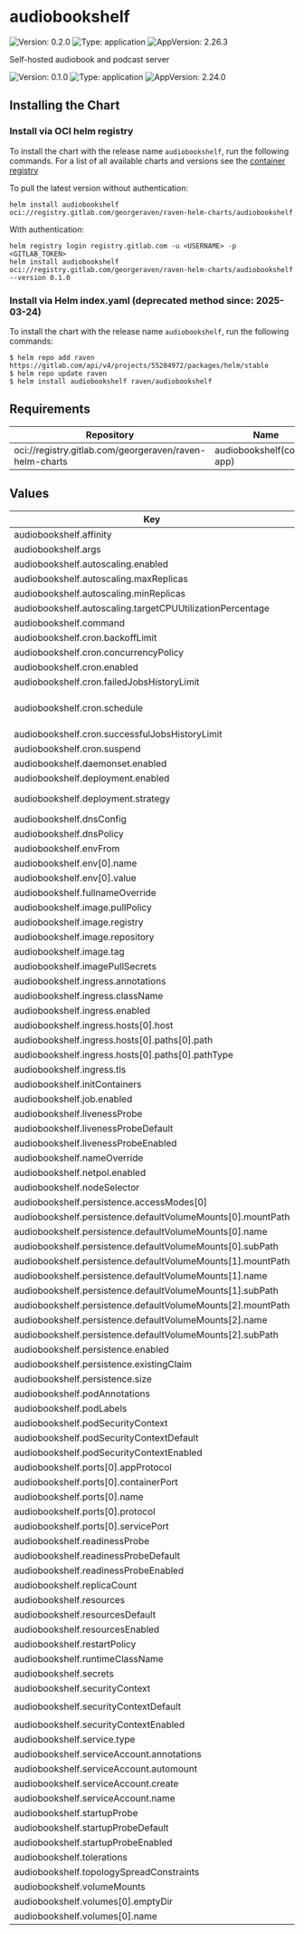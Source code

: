 # audiobookshelf

![Version: 0.2.0](https://img.shields.io/badge/Version-0.2.0-informational?style=flat-square) ![Type: application](https://img.shields.io/badge/Type-application-informational?style=flat-square) ![AppVersion: 2.26.3](https://img.shields.io/badge/AppVersion-2.26.3-informational?style=flat-square)

Self-hosted audiobook and podcast server

![Version: 0.1.0](https://img.shields.io/badge/Version-0.1.0-informational?style=flat-square) ![Type: application](https://img.shields.io/badge/Type-application-informational?style=flat-square) ![AppVersion: 2.24.0](https://img.shields.io/badge/AppVersion-2.24.0-informational?style=flat-square)

## Installing the Chart

### Install via OCI helm registry

To install the chart with the release name `audiobookshelf`, run the following commands.
For a list of all available charts and versions see the [container registry](https://gitlab.com/GeorgeRaven/raven-helm-charts/container_registry)

To pull the latest version without authentication:

```console
helm install audiobookshelf oci://registry.gitlab.com/georgeraven/raven-helm-charts/audiobookshelf
```

With authentication:

```console
helm registry login registry.gitlab.com -u <USERNAME> -p <GITLAB_TOKEN>
helm install audiobookshelf oci://registry.gitlab.com/georgeraven/raven-helm-charts/audiobookshelf --version 0.1.0
```

### Install via Helm index.yaml (deprecated method since: 2025-03-24)

To install the chart with the release name `audiobookshelf`, run the following commands:

```console
$ helm repo add raven https://gitlab.com/api/v4/projects/55284972/packages/helm/stable
$ helm repo update raven
$ helm install audiobookshelf raven/audiobookshelf
```

## Requirements

| Repository | Name | Version |
|------------|------|---------|
| oci://registry.gitlab.com/georgeraven/raven-helm-charts | audiobookshelf(corvid-app) | 0.11.0 |

## Values

| Key | Type | Default | Description |
|-----|------|---------|-------------|
| audiobookshelf.affinity | object | `{}` |  |
| audiobookshelf.args | string | `nil` |  |
| audiobookshelf.autoscaling.enabled | bool | `false` |  |
| audiobookshelf.autoscaling.maxReplicas | int | `100` |  |
| audiobookshelf.autoscaling.minReplicas | int | `1` |  |
| audiobookshelf.autoscaling.targetCPUUtilizationPercentage | int | `80` |  |
| audiobookshelf.command | string | `nil` |  |
| audiobookshelf.cron.backoffLimit | int | `3` |  |
| audiobookshelf.cron.concurrencyPolicy | string | `"Allow"` |  |
| audiobookshelf.cron.enabled | bool | `false` | enable or disable cronjob |
| audiobookshelf.cron.failedJobsHistoryLimit | int | `1` |  |
| audiobookshelf.cron.schedule | string | `"@midnight"` | schedule for cronjob using Cron syntax https://kubernetes.io/docs/concepts/workloads/controllers/cron-jobs/#schedule-syntax |
| audiobookshelf.cron.successfulJobsHistoryLimit | int | `1` |  |
| audiobookshelf.cron.suspend | bool | `false` | cronjob will not trigger on schedule but can be manually triggered |
| audiobookshelf.daemonset.enabled | bool | `false` |  |
| audiobookshelf.deployment.enabled | bool | `true` |  |
| audiobookshelf.deployment.strategy | string | `""` | rollout strategy `Recreate` or `RollingUpdate` this chart defaults to Recreate only if we detect a single replica with a volume |
| audiobookshelf.dnsConfig | object | `{}` |  |
| audiobookshelf.dnsPolicy | string | `""` |  |
| audiobookshelf.envFrom | string | `nil` |  |
| audiobookshelf.env[0].name | string | `"PORT"` |  |
| audiobookshelf.env[0].value | string | `"8080"` |  |
| audiobookshelf.fullnameOverride | string | `""` |  |
| audiobookshelf.image.pullPolicy | string | `"IfNotPresent"` |  |
| audiobookshelf.image.registry | string | `"ghcr.io"` |  |
| audiobookshelf.image.repository | string | `"advplyr/audiobookshelf"` |  |
| audiobookshelf.image.tag | string | `"2.26.3"` |  |
| audiobookshelf.imagePullSecrets | list | `[]` |  |
| audiobookshelf.ingress.annotations | object | `{}` |  |
| audiobookshelf.ingress.className | string | `""` |  |
| audiobookshelf.ingress.enabled | bool | `false` |  |
| audiobookshelf.ingress.hosts[0].host | string | `"audiobookshelf.org.example"` |  |
| audiobookshelf.ingress.hosts[0].paths[0].path | string | `"/"` |  |
| audiobookshelf.ingress.hosts[0].paths[0].pathType | string | `"ImplementationSpecific"` |  |
| audiobookshelf.ingress.tls | list | `[]` |  |
| audiobookshelf.initContainers | list | `[]` |  |
| audiobookshelf.job.enabled | bool | `false` |  |
| audiobookshelf.livenessProbe | string | `nil` | raw liveness probe overrides for user |
| audiobookshelf.livenessProbeDefault | object | `{"httpGet":{"path":"/","port":"http"}}` | default liveness probe if not specified by user |
| audiobookshelf.livenessProbeEnabled | bool | `true` | enable or disable liveness probe entirely |
| audiobookshelf.nameOverride | string | `""` |  |
| audiobookshelf.netpol.enabled | bool | `true` |  |
| audiobookshelf.nodeSelector | object | `{}` |  |
| audiobookshelf.persistence.accessModes[0] | string | `"ReadWriteOnce"` |  |
| audiobookshelf.persistence.defaultVolumeMounts[0].mountPath | string | `"/metadata/"` |  |
| audiobookshelf.persistence.defaultVolumeMounts[0].name | string | `"data"` |  |
| audiobookshelf.persistence.defaultVolumeMounts[0].subPath | string | `"metadata"` |  |
| audiobookshelf.persistence.defaultVolumeMounts[1].mountPath | string | `"/config/"` |  |
| audiobookshelf.persistence.defaultVolumeMounts[1].name | string | `"data"` |  |
| audiobookshelf.persistence.defaultVolumeMounts[1].subPath | string | `"config"` |  |
| audiobookshelf.persistence.defaultVolumeMounts[2].mountPath | string | `"/media/"` |  |
| audiobookshelf.persistence.defaultVolumeMounts[2].name | string | `"data"` |  |
| audiobookshelf.persistence.defaultVolumeMounts[2].subPath | string | `"media"` |  |
| audiobookshelf.persistence.enabled | bool | `true` |  |
| audiobookshelf.persistence.existingClaim | string | `""` |  |
| audiobookshelf.persistence.size | string | `"8Gi"` |  |
| audiobookshelf.podAnnotations | object | `{}` |  |
| audiobookshelf.podLabels | object | `{}` |  |
| audiobookshelf.podSecurityContext | object | `{}` | podSecurityContext for consumer overrides |
| audiobookshelf.podSecurityContextDefault | object | `{"fsGroup":1000}` | default podSecurityContext if none specified |
| audiobookshelf.podSecurityContextEnabled | bool | `true` | enable or disable podSecurityContext entirely |
| audiobookshelf.ports[0].appProtocol | string | `"http"` |  |
| audiobookshelf.ports[0].containerPort | int | `8080` |  |
| audiobookshelf.ports[0].name | string | `"http"` |  |
| audiobookshelf.ports[0].protocol | string | `"TCP"` |  |
| audiobookshelf.ports[0].servicePort | int | `80` |  |
| audiobookshelf.readinessProbe | string | `nil` | raw readiness probe overrides for user |
| audiobookshelf.readinessProbeDefault | object | `{"httpGet":{"path":"/","port":"http"}}` | default readiness probe if not specified by user |
| audiobookshelf.readinessProbeEnabled | bool | `true` | enable or disable readiness probe entirely |
| audiobookshelf.replicaCount | int | `1` |  |
| audiobookshelf.resources | string | `nil` | raw resources block overrides for user |
| audiobookshelf.resourcesDefault | object | `{"limits":{"memory":"128Mi"},"requests":{"cpu":"100m"}}` | default resources if not specified by user |
| audiobookshelf.resourcesEnabled | bool | `true` | enable or disable resources entirely |
| audiobookshelf.restartPolicy | string | `"Always"` |  |
| audiobookshelf.runtimeClassName | string | `nil` |  |
| audiobookshelf.secrets | list | `[]` |  |
| audiobookshelf.securityContext | object | `{}` | securityContext for consumer overrides |
| audiobookshelf.securityContextDefault | object | `{"allowPrivilegeEscalation":false,"capabilities":{"drop":["ALL"]},"readOnlyRootFilesystem":true,"runAsGroup":1000,"runAsNonRoot":true,"runAsUser":1000}` | default securityContext if none specified |
| audiobookshelf.securityContextEnabled | bool | `true` | enable or disable securityContext entirely |
| audiobookshelf.service.type | string | `"ClusterIP"` |  |
| audiobookshelf.serviceAccount.annotations | object | `{}` |  |
| audiobookshelf.serviceAccount.automount | bool | `true` |  |
| audiobookshelf.serviceAccount.create | bool | `true` |  |
| audiobookshelf.serviceAccount.name | string | `""` |  |
| audiobookshelf.startupProbe | string | `nil` | raw startup probe overrides for user |
| audiobookshelf.startupProbeDefault | object | `{"httpGet":{"path":"/","port":"http"}}` | default startup probe if not specified by user |
| audiobookshelf.startupProbeEnabled | bool | `true` | enable or disable startup probe entirely |
| audiobookshelf.tolerations | list | `[]` |  |
| audiobookshelf.topologySpreadConstraints | list | `[]` |  |
| audiobookshelf.volumeMounts | list | `[]` |  |
| audiobookshelf.volumes[0].emptyDir | object | `{}` |  |
| audiobookshelf.volumes[0].name | string | `"static"` |  |


